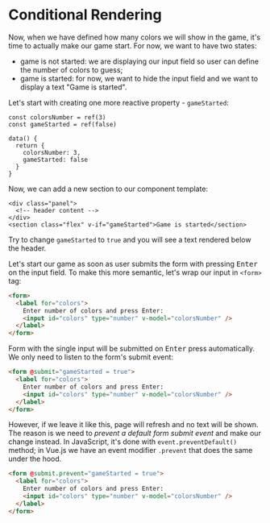 # Conditional Rendering

Now, when we have defined how many colors we will show in the game, it's time to actually make our game start. For now, we want to have two states:

- game is not started: we are displaying our input field so user can define the number of colors to guess;
- game is started: for now, we want to hide the input field and we want to display a text "Game is started".

Let's start with creating one more reactive property - `gameStarted`:

<div class="composition-api">

```js{2}
const colorsNumber = ref(3)
const gameStarted = ref(false)
```

</div>

<div class="options-api">

```js{4}
data() {
  return {
    colorsNumber: 3,
    gameStarted: false
  }
}
```

</div>

Now, we can add a new section to our component template:

```html{4}
<div class="panel">
  <!-- header content -->
</div>
<section class="flex" v-if="gameStarted">Game is started</section>
```

Try to change `gameStarted` to `true` and you will see a text rendered below the header.

Let's start our game as soon as user submits the form with pressing <kbd>Enter</kbd> on the input field. To make this more semantic, let's wrap our input in `<form>` tag:

```html
<form>
  <label for="colors">
    Enter number of colors and press Enter:
    <input id="colors" type="number" v-model="colorsNumber" />
  </label>
</form>
```

Form with the single input will be submitted on <kbd>Enter</kbd> press automatically. We only need to listen to the form's submit event:

```html
<form @submit="gameStarted = true">
  <label for="colors">
    Enter number of colors and press Enter:
    <input id="colors" type="number" v-model="colorsNumber" />
  </label>
</form>
```

However, if we leave it like this, page will refresh and no text will be shown. The reason is we need to _prevent a default form submit event_ and make our change instead. In JavaScript, it's done with `event.preventDefault()` method; in Vue.js we have an event modifier `.prevent` that does the same under the hood.

```html
<form @submit.prevent="gameStarted = true">
  <label for="colors">
    Enter number of colors and press Enter:
    <input id="colors" type="number" v-model="colorsNumber" />
  </label>
</form>
```
